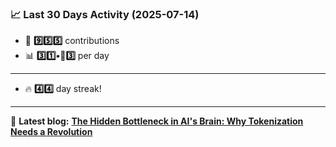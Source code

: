 <!--START_STATS-->
### 📈 Last 30 Days Activity (2025-07-14)  
- 🧮 **9️⃣5️⃣5️⃣** contributions  
- 📊 **3️⃣1️⃣•🎱3️⃣** per day
---
- 🔥 **4️⃣4️⃣** day streak!
---
📝 **Latest blog:** [**The Hidden Bottleneck in AI's Brain: Why Tokenization Needs a Revolution**](https://andriak.com/blog/tokenization-revolution)
<!--END_STATS-->
